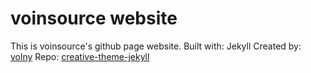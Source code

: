 # voinsource website
This is voinsource's github page website.
Built with: Jekyll
Created by:  [volny](https://github.com/volny)
Repo: [creative-theme-jekyll](https://github.com/volny/creative-theme-jekyll)